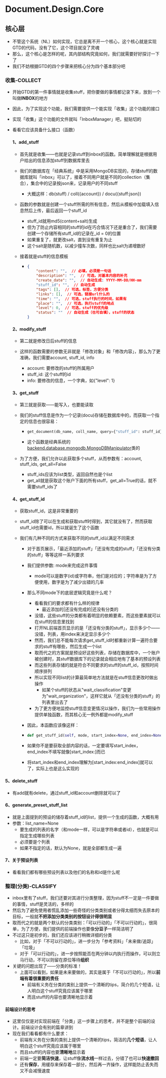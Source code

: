 # Document.Design.Core



## 核心层

- 不管这个系统（NL）如何实现，它总是离不开一个核心，这个核心就是实现GTD的代码，没有了它，这个项目就没了灵魂
- 那么，这个核心是怎样的呢，其内部结构究竟如何，我们就需要好好探讨一下了
- 我们不妨根据GTD的四个步骤来把核心分为四个基本部分吧

### 收集-COLLECT

- 开始GTD的第一件事情就是收集stuff，把你要做的事情都记录下来，放到一个叫做**INBOX**的地方

- 因此，为了实现这个功能，我们需要提供一个能实现「收集」这个功能的接口

- 实现「收集」这个功能的文件就叫「InboxManager」吧，挺贴切的

- 看看它应该具备什么接口（函数）

  #### 1、add_stuff

  - 首先就是收集——也就是记录stuff到inbox的函数。简单理解就是根据用户给出的信息添加stuff到数据库里去

  - 我们的数据库在「经典系统」中是采用MongoDB实现的，存储stuff的数据库就叫「inbox」可以了，接着不同用户就是不同的collection（集合），集合中的记录按json来，记录用户的不同stuff

    - 大概这样：db(stuff) / coll({account}) / docu({stuff:json})

  - 函数的参数就是创建一个stuff所需的所有信息，然后从模板中加载填入信息然后上传，最后返回一个stuff_id

    - stuff_id就用md5(content+salt)生成
    - 但为了防止内容相同的stuff的id在巧合情况下还是重合了，我们需要创建一个存储所有stuff_id的记录在_id = 0的位置
    - 如果重复了，就更改salt，直到没有重复为止
    - 这个salt是随机数，以减少撞车次数，同样也比salt为递增数好

  - 接着就是stuff的信息模板

    - ```json
      {
          "content": "",  // 必填，必须是一句话
          "description": "",  // 可选，对基本内容的补充
          "create_date": "",  // 自动生成: YYYY-MM-DD/HH-mm
          "stuff_id": "",  // 自动生成
          "tags": [],  // 可选，标签，方便分类
          "links": [],  // 可选，链接url什么的
          "time": "",  // 可选，stuff执行的时间，如果有
          "place": "",  // 可选，执行stuff的地点
          "level": 0,  // 可选，stuff的优先级
          "status": ""  // 自动生成（也可自填），stuff的状态
      }
      ```

      

  #### 2、modify_stuff

  - 第二就是修改日后stuff的信息

  - 这样的函数需要的参数无非就是「修改对象」和「修改内容」，那么为了更准确，我们需要account, stuff_id, info
    - account: 要修改的stuff的所属用户
    - stuff_id: 这个stuff的id
    - info: 要修改的信息，一个字典，如{"level": 1}

  #### 3、get_stuff

  - 第三就是获取——能写入，也要能读取

  - 我们的stuff信息是作为一个记录(docu)存储在数据库中的，而获取一个指定的信息也很容易：

    - ```python
      get_document(db_name, coll_name, query={"stuff_id": stuff_id}, mode=1)
      ```

    - 这个函数是经典系统的[backend.database.mongodb.MongoDBManipulator](https://github.com/NothingLeftProject/NothingLeft/blob/master/backend/database/mongodb.py)类的

  - 为了方便，我们允许以此获取多个stuff，从而参数有：account, stuff_ids, get_all=False

    - stuff_ids应该为list类型，返回自然也是个list
    - get_all就是获取这个账户下面的所有stuff，get_all=True的话，就不需要stuff_ids了

  #### 4、get_stuff_id

  - 获取stuff_id，这是非常重要的

  - stuff_id除了可以在生成和获取stuff时得到，其它就没有了，然而获取stuff_id也需要id，所以就诞生了这个函数

  - 我们有几种不同的方式来获取不同的stuff_id以满足不同需求

    - 对于首页展示，「最近添加的stuff」「还没有完成的stuff」「还没有分类的stuff」等等这样一系列要求

    - 我们提供参数: mode来完成这件事情

      - mode可以是数字(id)或字符串，他们是对应的；字符串是为了方便使用，数字是为了减少出错的几率

    - 那么不同mode下的底层逻辑究竟是什么呢？

      - 看看我们的要求都有什么样的规律
        - 最近添加的|还没有完成的|还没有分类的
      - 没错，这些stuff的分类都有着明显的依赖要素，而这些要素就可以在stuff的信息里找到
      - 打开NL前端首页显示的是「还没有分类的stuff」，显示多少个——没错，列表，用index来决定显示多少个
      - 然而，我们总不能每次请求get_stuff_id时都重新计算一遍符合要求的stuff有哪些，然后生成一个list
      - 取而代之的方案就是预设好这些列表，存储在数据库中，一个账户被创建时，其stuff数据库下的记录就会相应地有了基本的预设列表
      - 而这些列表存储的就是符合不同要求的stuff的stuff_id，按照时间顺序排列
      - 所以实现不同list的计算最简单地方法就是在stuff信息更改时做出操作
        - 如某个stuff的状态从"wait_classification"变更为"wait_organization"，这样它就从「还没有分类的stuff」的列表里出去了
      - 为了更方便地监控stuff信息变更情况以操作，我们为一些常用操作提供单独函数，而其核心无一例外都是modify_stuff

    - 因此，本函数应该像这样：

    - ```python
      def get_stuff_id(self, mode, start_index=None, end_index=None)
      ```

    - 如果你不是要获取全部内容的话，一定要填写start_index，end_index不填写就像[start_index:]而已

    - 将start_index和end_index理解为[start_index:end_index]就可以了，实际上也是这么实现的

#### 5、delete_stuff

- 有add就有delete，通过stuff_id和account删除就可以了

#### 6、generate_preset_stuff_list

- 就是上面提到的预设的储存着stuff_id的list，提供一个生成的函数，大概有用
- 参数：list_name=None
  - 要生成的列表的名字（和mode一样，可以是字符串或者id），也就是可以指定生成哪些列表
  - 必须要是个列表
  - 如果不指定的话，默认为None，就是全部都生成一遍

#### 7、关于预设列表

- 看看我们都有哪些预设列表以及他们的名称和id是什么呢



### 整理(分类)-CLASSIFY

- inbox里有了stuff，我们还要对其进行分类整理，因为stuff不一定是一件要做的事情，stuff是灵活的，多样的
- 然后为了避免使用者慌乱添加一些奇怪的分类类别或者分得太细而失去原本的目标，一般就**不把添加分类类别的按钮设计得很明显**
- 取而代之的就是两个默认的分类类别：「可以行动的」「不可以行动的」，很简单，为了方便，我们提供的前端操作也要像**分豆子**一样简洁明了
- 不过这只是初步的，我们还应该进行稍微详细的分类
  - 比如，对于「不可以行动的」，进一步分为「参考资料」「未来做/追踪」「垃圾」
  - 对于「可以行动的」，进一步按照能否在两分钟以内执行而操作，可以则立马行动，不可以则留在原位等待**组织**
- 关键的问题出现了——分类的标准！
  - 上面可以看到，如果是未来要做的，其实是属于「不可以行动的」，所以**前端有着很重要的责任**
    - 前端有义务在分类的类别上提供一个清晰的tips，简介的几个短语，让人明白这个stuff究竟应该属于哪里
    - 而且stuff的内容也要清晰地显示着

#### 前端设计的思考

- 这里仅仅是对实现前端在「分类」这一步骤上的思考，并不是整个前端的设计。前端设计会有别的篇章讲到
- 现在我们看看都有什么要求：
  - 前端有义务在分类的类别上提供一个清晰的tips，简洁的**几个短语**，让人明白这个stuff究竟应该属于哪里
  - 而且stuff的内容也要**清晰地**显示着
  - 前端一定要**简洁快速**，让stuff像**流水线**一样过去，分错了也可以**快速撤回**
  - 还有**保存**，用缓存来保存着一部分，然后再一齐操作，这样能防止丢失而又不会减慢速度